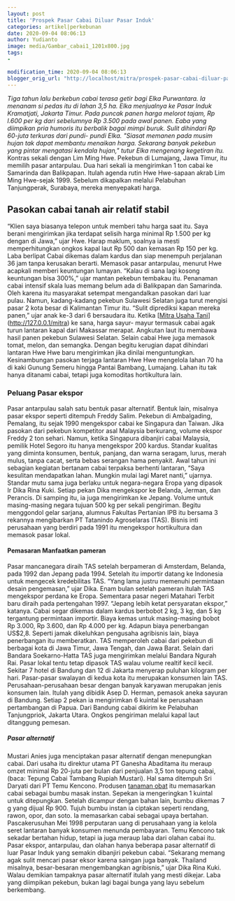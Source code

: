 ```yaml
---
layout: post
title: 'Prospek Pasar Cabai Diluar Pasar Induk'
categories: artikel|perkebunan
date: 2020-09-04 08:06:13
author: Yudianto
image: media/Gambar_cabai1_1201x800.jpg
tags:
- 

modification_time: 2020-09-04 08:06:13
blogger_orig_url: "http://localhost/mitra/prospek-pasar-cabai-diluar-pasar-induk.html"
---
```


_Tiga tahun lalu berkebun cabai terasa getir bagi Elka Purwantara. Ia menanam
si pedas itu di lahan 3,5 ha. Elka menjualnya ke Pasar Induk Kramatjati,
Jakarta Timur. Pada puncak panen harga melorot tajam, Rp l.600 per kg dari
sebelumnya Rp 3.500 pada awal panen. Eaba yang diimpikan pria humoris itu
berbalik bagai mimpi buruk. Sulit dihindari Rp 60-juta terkuras dari pundi-
pundi Elka. "Siasat memanen pada musim hujan tak dapat membantu menaikan
harga. Sekarang banyak pekebun yang pintar mengatasi kendala hujan," tutur
Elka mengenang kegetiran itu._ Kontras sekali dengan Lim Ming Hwe. Pekebun di
Lumajang, Jawa Timur, itu memilih pasar antarpulau. Dua hari sekali ia
mengirimkan 1 ton cabai ke Samarinda dan Balikpapan. Itulah agenda rutin Hwe
Hwe-sapaan akrab Lim Ming Hwe-sejak 1999. Sebelum dikapalkan melalui Pelabuhan
Tanjungperak, Surabaya, mereka menyepakati harga.

## Pasokan cabai tanah air relatif stabil

“Klien saya biasanya telepon untuk memberi tahu harga saat itu. Saya berani
mengirimkan jika terdapat selisih harga minimal Rp 1.500 per kg dengan di
Jawa,” ujar Hwe. Harap maklum, soalnya ia mesti memperhitungkan ongkos kapal
laut Rp 500 dan kemasan Rp 150 per kg. Laba berlipat Cabai dikemas dalam
kardus dan siap menempuh perjalanan 36 jam tanpa kerusakan berarti. Memasok
pasar antarpulau, menurut Hwe acapkali memberi keuntungan lumayan. “Kalau di
sana lagi kosong keuntungan bisa 300%,” ujar mantan pekebun tembakau itu.
Penanaman cabai intensif skala luas memang belum ada di Balikpapan dan
Samarinda. Oleh karena itu masyarakat setempat mengandalkan pasokan dari luar
pulau. Namun, kadang-kadang pekebun Sulawesi Selatan juga turut mengisi pasar
2 kota besar di Kalimantan Timur itu. “Sulit diprediksi kapan mereka panen,”
ujar anak ke-3 dari 6 bersaudara itu. Ketika [[Mitra Usaha
Tani](http://127.0.0.1/mitra)](http://127.0.0.1/mitra) ke sana, harga sayur-
mayur termasuk cabai agak turun lantaran kapal dari Makassar merapat. Angkutan
laut itu membawa hasil panen pekebun Sulawesi Selatan. Selain cabai Hwe juga
memasok tomat, melon, dan semangka. Dengan begitu kerugian dapat dihindari
lantaran Hwe Hwe baru mengirimkan jika dinilai menguntungkan. Kesinambungan
pasokan terjaga lantaran Hwe Hwe mengelola lahan 70 ha di kaki Gunung Semeru
hingga Pantai Bambang, Lumajang. Lahan itu tak hanya ditanami cabai, tetapi
juga komoditas hortikultura lain.

### Peluang Pasar ekspor

Pasar antarpulau salah satu bentuk pasar alternatif. Bentuk lain, misalnya
pasar ekspor seperti ditempuh Freddy Salim. Pekebun di Ambalgading, Pemalang,
itu sejak 1990 mengekspor cabai ke Singapura dan Taiwan. Jika pasokan dari
pekebun kompetitor asal Malaysia berkurang, volume ekspor Freddy 2 ton sehari.
Namun, ketika Singapura dibanjiri cabai Malaysia, pemilik Hotel Segoro itu
hanya mengekspor 200 kardus. Standar kualitas yang diminta konsumen, bentuk,
panjang, dan warna seragam, lurus, merah mulus, tanpa cacat, serta bebas
serangan hama penyakit. Awal tahun ini sebagian kegiatan bertanam cabai
terpaksa berhenti lantaran, “Saya kesulitan mendapatkan lahan. Mungkin mulai
lagi Maret nanti,” ujarnya. Standar mutu sama juga berlaku untuk negara-negara
Eropa yang dipasok Ir Dika Rina Kuki. Setiap pekan Dika mengekspor ke Belanda,
Jerman, dan Perancis. Di samping itu, ia juga mengirimkan ke Jepang. Volume
untuk masing-masing negara tujuan 500 kg per sekali pengiriman. Begitu
menggondol gelar sarjana, alumnus Fakultas Pertanian IPB itu bersama 3
rekannya mengibarkan PT Tatanindo Agroselaras (TAS). Bisnis inti perusahaan
yang berdiri pada 1991 itu mengekspor hortikultura dan memasok pasar lokal.

#### Pemasaran Manfaatkan pameran

Pasar mancanegara diraih TAS setelah berpameran di Amsterdam, Belanda, pada
1992 dan Jepang pada 1994. Setelah itu importir datang ke Indonesia untuk
mengecek kredebilitas TAS. “Yang lama justru memenuhi permintaan desain
pengemasan,” ujar Dika. Enam bulan setelah pameran itulah TAS mengekspor
perdana ke Eropa. Sementara pasar negeri Matahari Terbit baru diraih pada
pertengahan 1997. “Jepang lebih ketat persyaratan ekspor,” katanya. Cabai
segar dikemas dalam kardus berbobot 2 kg, 3 kg, dan 5 kg tergantung permintaan
importir. Biaya kemas untuk masing-masing bobot Rp 3.000, Rp 3.600, dan Rp
4.000 per kg. Adapun biaya penerbangan US$2,8. Seperti jamak dikeluhkan
pengusaha agribisnis lain, biaya penerbangan itu memberatkan. TAS memperoleh
cabai dari pekebun di berbagai kota di Jawa Timur, Jawa Tengah, dan Jawa
Barat. Selain dari Bandara Soekarno-Hatta TAS juga mengirimkan melalui Bandara
Ngurah Rai. Pasar lokal tentu tetap dipasok TAS walau volume realtif kecil
kecil. Sekitar 7 hotel di Bandung dan 12 di Jakarta menyerap puluhan kilogram
per hari. Pasar-pasar swalayan di kedua kota itu merupakan konsumen lain TAS.
Perusahaan-perusahaan besar dengan banyak karyawan merupakan jenis konsumen
lain. Itulah yang dibidik Asep D. Herman, pemasok aneka sayuran di Bandung.
Setiap 2 pekan ia mengirimkan 6 kuintal ke perusahaan pertambangan di Papua.
Dari Bandung cabai dikirim ke Pelabuhan Tanjungpriok, Jakarta Utara. Ongkos
pengiriman melalui kapal laut ditanggung pemesan.

##### Pasar alternatif

Mustari Anies juga menciptakan pasar alternatif dengan menepungkan cabai. Dari
usaha itu direktur utama PT Ganesha Abaditama itu meraup omzet minimal Rp
20-juta per bulan dari penjualan 3,5 ton tepung cabai, (baca: Tepung Cabai
Tambang Rupiah Mustari). Hal sama ditempuh Sri Daryati dari PT Temu Kencono.
Produsen [tanaman obat](http://127.0.0.1/mitra/kesehatan "tanaman obat") itu
memasarkan cabai sebagai bumbu masak instan. Sepekan ia mengeringkan 1 kuintal
untuk ditepungkan. Setelah dicampur dengan bahan lain, bumbu dikemas 7 g yang
dijual Rp 900. Tujuh bumbu instan ia ciptakan seperti rendang, rawon, opor,
dan soto. Ia memasarkan cabai sebagai upaya bertahan. Pascakerusuhan Mei 1998
perputaran uang di perusahaan yang ia kelola seret lantaran banyak konsumen
menunda pembayaran. Temu Kencono tak sekadar bertahan hidup, tetapi ia juga
meraup laba dari olahan cabai itu. Pasar ekspor, antarpulau, dan olahan hanya
beberapa pasar alternatif di luar Pasar Induk yang semakin dibanjiri pekebun
cabai. “Sekarang memang agak sulit mencari pasar eksor karena saingan juga
banyak. Thailand misalnya, besar-besaran mengembangkan agribisnis,” ujar Dika
Rina Kuki. Walau demikian tampaknya pasar alternatif itulah yang mesti
dikejar. Laba yang diimpikan pekebun, bukan lagi bagai bunga yang layu sebelum
berkembang.


